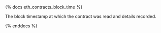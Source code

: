 {% docs eth_contracts_block_time %}

The block timestamp at which the contract was read and details recorded. 

{% enddocs %}